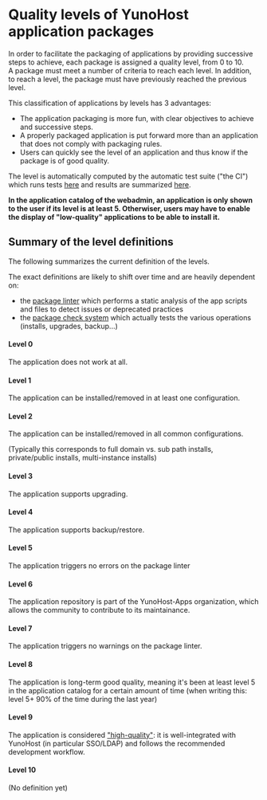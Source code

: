 # Quality levels of YunoHost application packages

In order to facilitate the packaging of applications by providing successive steps to achieve, each package is assigned a quality level, from 0 to 10.  
A package must meet a number of criteria to reach each level. In addition, to reach a level, the package must have previously reached the previous level.

This classification of applications by levels has 3 advantages:
- The application packaging is more fun, with clear objectives to achieve and successive steps.
- A properly packaged application is put forward more than an application that does not comply with packaging rules.
- Users can quickly see the level of an application and thus know if the package is of good quality.

The level is automatically computed by the automatic test suite ("the CI") which runs tests [here](https://ci-apps.yunohost.org/ci/) and results are summarized [here](https://dash.yunohost.org/appci/branch/stable).

<div class="alert alert-info">
<b>
In the application catalog of the webadmin, an application is only shown to the user if its level is at least 5. Otherwiser, users may have to enable the display of "low-quality" applications to be able to install it.
</b>
</div>

## Summary of the level definitions

The following summarizes the current definition of the levels.

The exact definitions are likely to shift over time and are heavily dependent on:
- the [package linter](https://github.com/YunoHost/package_linter) which performs a static analysis of the app scripts and files to detect issues or deprecated practices
- the [package check system](https://github.com/YunoHost/package_check) which actually tests the various operations (installs, upgrades, backup...)

#### Level 0

The application does not work at all.

#### Level 1

The application can be installed/removed in at least one configuration.

#### Level 2

The application can be installed/removed in all common configurations.

(Typically this corresponds to full domain vs. sub path installs, private/public
installs, multi-instance installs)

#### Level 3

The application supports upgrading.

#### Level 4

The application supports backup/restore.

#### Level 5

The application triggers no errors on the package linter

#### Level 6

The application repository is part of the YunoHost-Apps organization, which allows the community to contribute to its maintainance.

#### Level 7

The application triggers no warnings on the package linter.

#### Level 8

The application is long-term good quality, meaning it's been at least level 5 in the application catalog for a certain amount of time (when writing this: level 5+ 90% of the time during the last year)

#### Level 9

The application is considered ["high-quality"](https://github.com/YunoHost/apps/blob/master/hq_validation_template.md): it is well-integrated with YunoHost (in particular SSO/LDAP) and follows the recommended development workflow.

#### Level 10

(No definition yet)
